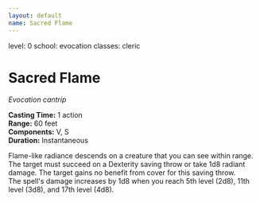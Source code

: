 ```yaml
---
layout: default
name: Sacred Flame
---
```

level: 0
school: evocation
classes: cleric

# Sacred Flame 
_Evocation cantrip_ 

**Casting Time:** 1 action    
**Range:** 60 feet    
**Components:** V, S    
**Duration:** Instantaneous 

Flame-like radiance descends on a creature that you can see within range. The target must succeed on a Dexterity saving throw or take 1d8 radiant damage. The target gains no benefit from cover for this saving throw.    
The spell's damage increases by 1d8 when you reach 5th level (2d8), 11th level (3d8), and 17th level (4d8). 